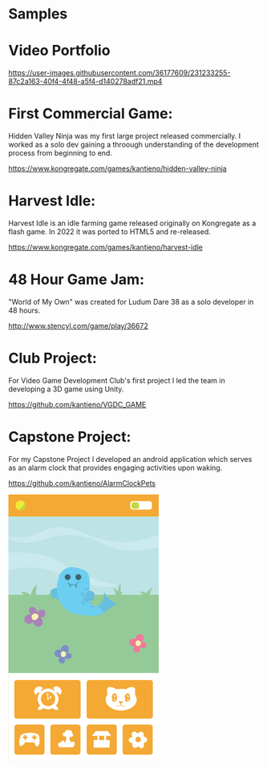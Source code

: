 # Samples

# Video Portfolio



https://user-images.githubusercontent.com/36177609/231233255-87c2a163-40f4-4f48-a5f4-d140278adf21.mp4



# First Commercial Game: 
Hidden Valley Ninja was my first large project released commercially. I worked as a solo dev gaining a throough understanding of the development process from beginning to end.

https://www.kongregate.com/games/kantieno/hidden-valley-ninja

# Harvest Idle: 
Harvest Idle is an idle farming game released originally  on Kongregate as a flash game. In 2022 it was ported to HTML5 and re-released. 

https://www.kongregate.com/games/kantieno/harvest-idle


# 48 Hour Game Jam:
"World of My Own" was created for Ludum Dare 38 as a solo developer in 48 hours.

http://www.stencyl.com/game/play/36672

# Club Project:
For Video Game Development Club's first project I led the team in developing a 3D game using Unity. 

https://github.com/kantieno/VGDC_GAME

# Capstone Project:
For my Capstone Project I developed an android application which serves as an alarm clock that provides engaging activities upon waking. 

https://github.com/kantieno/AlarmClockPets


<img src="https://raw.githubusercontent.com/kantieno/AlarmClockPets/master/path720.png" width="300" >
